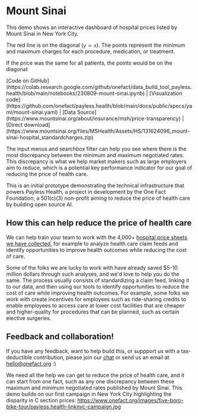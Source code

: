 <script setup>
  import { reset } from '@uwdata/vgplot';
  reset();
</script>

# Mount Sinai

This demo shows an interactive dashboard of hospital prices listed by Mount Sinai in New York City. 

The red line is on the diagonal (`y = x`). The points represent the minimum and maximum charges for each procedure, medication, or treatment. 

If the price was the same for all patients, the points would be on the diagonal:

<Example spec="/specs/yaml/mount-sinai.yaml" />
[Code on GitHub](https://colab.research.google.com/github/onefact/data_build_tool_payless.health/blob/main/notebooks/230809-mount-sinai.ipynb) | [Visualization code](https://github.com/onefact/payless.health/blob/main/docs/public/specs/yaml/mount-sinai.yaml) | [Data Source](https://www.mountsinai.org/about/insurance/msh/price-transparency) | [Direct download](https://www.mountsinai.org/files/MSHealth/Assets/HS/131624096_mount-sinai-hospital_standardcharges.zip)

The input menus and searchbox filter can help you see where there is the most discrepancy between the minimum and maximum negotiated rates. This discrepancy is what we help market makers such as large employers aim to reduce, which is a potential key performance indicator for our goal of reducing the price of health care. 

This is an initial prototype demonstrating the technical infrastructure that powers Payless Health, a project in development by the One Fact Foundation, a 501(c)(3) non-profit aiming to reduce the price of health care by building open source AI. 

## How this can help reduce the price of health care

We can help train your team to work with the 4,000+ [hospital price sheets we have collected](https://data.payless.health/#hospital_price_transparency/), for example to analyze health care claim feeds and identify opportunities to improve health outcomes while reducing the cost of care. 

Some of the folks we are lucky to work with have already saved $5-10 million dollars through such analyses, and we'd love to help you do the same. The process usually consists of standardizing a claim feed, linking it to our data, and then using our tools to identify opportunities to reduce the cost of care while improving health outcomes. For example, some folks we work with create incentives for employees such as ride-sharing credits to enable employees to access care at lower cost facilities that are cheaper and higher-quality for procedures that can be planned, such as certain elective surgeries.

## Feedback and collaboration! 

If you have any feedback, want to help build this, or suppport us with a tax-deductible contribution, please join our [chat](https://onefact.zulipchat.com/) or send us an email at [hello@onefact.org](mailto:hello@onefact.org) :)

We need all the help we can get to reduce the price of health care, and it can start from one fact, such as any one discrepancy between these maximum and minimum negotiated rates published by Mount Sinai. This demo builds on our first campaign in New York City highlighting the disparity in C section prices: https://www.onefact.org/images/five-boro-bike-tour/payless.health-linknyc-campaign.jpg